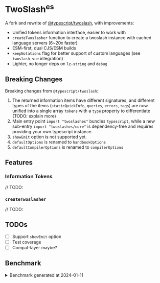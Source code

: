 # TwoSlash<sup>es</sup>

A fork and rewrite of [@typescript/twoslash](https://github.com/microsoft/TypeScript-Website/tree/v2/packages/ts-twoslasher), with improvements:

- Unified tokens information interface, easier to work with
- `createTwoslasher` function to create a twoslash instance with cached language servers (6~20x faster)
- ESM-first, dual CJS/ESM builds
- `keepNotations` flag for better support of custom languages (see `twoslash-vue` integration)
- Lighter, no longer deps on `lz-string` and `debug`

## Breaking Changes

Breaking changes from `@typescript/twoslash`:

1. The returned information items have different signatures, and different types of the items (`staticQuickInfo`, `queries`, `errors`, `tags`) are now unified into a single array `tokens` with a `type` property to differentiate (TODO: explain more)
2. Main entry point `import "twoslashes"` bundles `typescript`, while a new sub-entry `import "twoslashes/core"` is dependency-free and requires providing your own typescript instance.
3. `showEmit` option is not supported yet.
4. `defaultOptions` is renamed to `handbookOptions`
5. `defaultCompilerOptions` is renamed to `compilerOptions`

## Features

### Information Tokens

// TODO:

### `createTwoslasher`

// TODO:

## TODOs

- [ ] Support `showEmit` option
- [ ] Test coverage
- [ ] Compat-layer maybe?

## Benchmark

<details>
<summary> Benchmark generated at 2024-01-11</summary>

```
  twoslashes - bench/compare.bench.ts > compiler_errors.ts
    18.28x faster than @typescript/twoslash

  twoslashes - bench/compare.bench.ts > compiler_flags.ts
    20.41x faster than @typescript/twoslash

  twoslashes - bench/compare.bench.ts > completions.ts
    11.08x faster than @typescript/twoslash

  twoslashes - bench/compare.bench.ts > cuts_out_unnecessary_code.ts
    9.72x faster than @typescript/twoslash

  twoslashes - bench/compare.bench.ts > errorsWithGenerics.ts
    11.08x faster than @typescript/twoslash

  twoslashes - bench/compare.bench.ts > highlighting.ts
    10.90x faster than @typescript/twoslash

  twoslashes - bench/compare.bench.ts > import_files.ts
    6.62x faster than @typescript/twoslash

  twoslashes - bench/compare.bench.ts > importsModules.ts
    6.06x faster than @typescript/twoslash

  twoslashes - bench/compare.bench.ts > multiFileErrors.ts
    4.35x faster than @typescript/twoslash

  twoslashes - bench/compare.bench.ts > query.ts
    13.15x faster than @typescript/twoslash

  twoslashes - bench/compare.bench.ts > arbitraryCommands.ts
    10.98x faster than @typescript/twoslash

  twoslashes - bench/compare.bench.ts > crossExports.ts
    6.16x faster than @typescript/twoslash

  twoslashes - bench/compare.bench.ts > cut_file_errors.ts
    10.34x faster than @typescript/twoslash

  twoslashes - bench/compare.bench.ts > cut_files.ts
    13.73x faster than @typescript/twoslash

  twoslashes - bench/compare.bench.ts > handlesJSON.ts
    4.16x faster than @typescript/twoslash

  twoslashes - bench/compare.bench.ts > inlineHighlights.ts
    13.28x faster than @typescript/twoslash

  twoslashes - bench/compare.bench.ts > large-cut.ts
    10.23x faster than @typescript/twoslash

  twoslashes - bench/compare.bench.ts > lib.ts
    12.57x faster than @typescript/twoslash

  twoslashes - bench/compare.bench.ts > multiLookups.ts
    11.82x faster than @typescript/twoslash

  twoslashes - bench/compare.bench.ts > queriesWithSpaceBefore.ts
    12.51x faster than @typescript/twoslash

  twoslashes - bench/compare.bench.ts > queryHandlesNoToken.ts
    10.36x faster than @typescript/twoslash

  twoslashes - bench/compare.bench.ts > twoliner.ts
    6.58x faster than @typescript/twoslash
```

</details>
